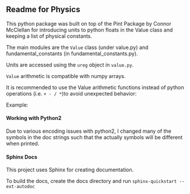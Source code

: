 ## Readme for Physics
This python package was built on top of the Pint Package by Connor McClellan for introducing units to python floats in the Value class and keeping a list of physical constants.

The main modules are the `Value` class (under value.py) and fundamental_constants (in fundamental_constants.py).

Units are accessed using the `ureg` object in `value.py`.

`Value` arithmetic is compatible with numpy arrays.  

It is recommended to use the Value arithmetic functions instead of python operations (i.e. `+ - / *`)to avoid unexpected behavior:

Example:


#### Working with Python2
Due to various encoding issues with python2, I changed many of the symbols in the doc strings such that the actually symbols will be different when printed.


#### Sphinx Docs

This project uses Sphinx for creating documentation.

To build the docs, create the docs directory and run `sphinx-quickstart --ext-autodoc`

